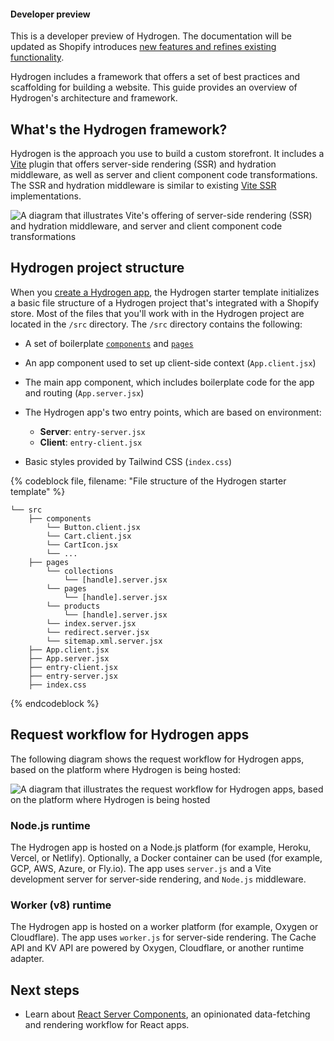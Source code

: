 <aside class="note beta">
<h4>Developer preview</h4>

<p>This is a developer preview of Hydrogen. The documentation will be updated as Shopify introduces <a href="https://github.com/Shopify/hydrogen/releases">new features and refines existing functionality</a>.</p>

</aside>

Hydrogen includes a framework that offers a set of best practices and scaffolding for building a website. This guide provides an overview of Hydrogen's architecture and framework.

## What's the Hydrogen framework?

Hydrogen is the approach you use to build a custom storefront. It includes a [Vite](https://vitejs.dev/) plugin that offers server-side rendering (SSR) and hydration middleware, as well as server and client component code transformations.
The SSR and hydration middleware is similar to existing [Vite SSR](https://vitejs.dev/guide/ssr.html) implementations.

![A diagram that illustrates Vite's offering of server-side rendering (SSR) and hydration middleware, and server and client component code transformations](/assets/custom-storefronts/hydrogen/hydrogen-framework-overview.png)

## Hydrogen project structure

When you [create a Hydrogen app](/custom-storefronts/hydrogen/getting-started/create#step-1-create-a-new-hydrogen-app), the Hydrogen starter template initializes a basic file structure of a Hydrogen project that's integrated with a Shopify store. Most of the files that you'll work with in the Hydrogen project are located in the `/src` directory. The `/src` directory contains the following:

- A set of boilerplate [`components`](/custom-storefronts/hydrogen/getting-started#components) and [`pages`](/custom-storefronts/hydrogen/getting-started#pages)
- An app component used to set up client-side context (`App.client.jsx`)
- The main app component, which includes boilerplate code for the app and routing (`App.server.jsx`)
- The Hydrogen app's two entry points, which are based on environment:

  - **Server**: `entry-server.jsx`
  - **Client**: `entry-client.jsx`

- Basic styles provided by Tailwind CSS (`index.css`)

{% codeblock file, filename: "File structure of the Hydrogen starter template" %}

```
└── src
    ├── components
        └── Button.client.jsx
        └── Cart.client.jsx
        └── CartIcon.jsx
        └── ...
    ├── pages
        └── collections
            └── [handle].server.jsx
        └── pages
            └── [handle].server.jsx
        └── products
            └── [handle].server.jsx
        └── index.server.jsx
        └── redirect.server.jsx
        └── sitemap.xml.server.jsx
    ├── App.client.jsx
    ├── App.server.jsx
    ├── entry-client.jsx
    ├── entry-server.jsx
    ├── index.css
```

{% endcodeblock %}

## Request workflow for Hydrogen apps

The following diagram shows the request workflow for Hydrogen apps, based on the platform where Hydrogen is being hosted:

![A diagram that illustrates the request workflow for Hydrogen apps, based on the platform where Hydrogen is being hosted](/assets/custom-storefronts/hydrogen/hydrogen-server-entry-points.png)

### Node.js runtime

The Hydrogen app is hosted on a Node.js platform (for example, Heroku, Vercel, or Netlify). Optionally, a Docker container can be used (for example, GCP, AWS, Azure, or Fly.io). The app uses `server.js` and a Vite development server for server-side rendering, and `Node.js` middleware.

### Worker (v8) runtime

The Hydrogen app is hosted on a worker platform (for example, Oxygen or Cloudflare). The app uses `worker.js` for server-side rendering. The Cache API and KV API are powered by Oxygen, Cloudflare, or another runtime adapter.

## Next steps

- Learn about [React Server Components](/custom-storefronts/hydrogen/framework/react-server-components), an opinionated data-fetching and rendering workflow for React apps.
